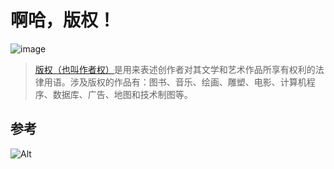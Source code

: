 # 啊哈，版权！

![image](https://user-images.githubusercontent.com/100815114/156478725-6c217222-0b7c-4f8f-81fc-435902d565ce.png)
> [版权（也叫作者权）](https://www.wipo.int/copyright/zh/)是用来表述创作者对其文学和艺术作品所享有权利的法律用语。涉及版权的作品有：图书、音乐、绘画、雕塑、电影、计算机程序、数据库、广告、地图和技术制图等。



## 参考

![Alt](https://repobeats.axiom.co/api/embed/cae0d0ba98900ab5e38d4a70692d21f9ed86d5a7.svg "Repobeats analytics image")
